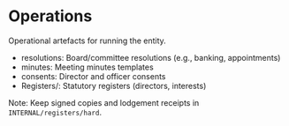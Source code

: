# Operations

Operational artefacts for running the entity.

- resolutions: Board/committee resolutions (e.g., banking, appointments)
- minutes: Meeting minutes templates
- consents: Director and officer consents
- Registers/: Statutory registers (directors, interests)

Note: Keep signed copies and lodgement receipts in `INTERNAL/registers/hard`.
